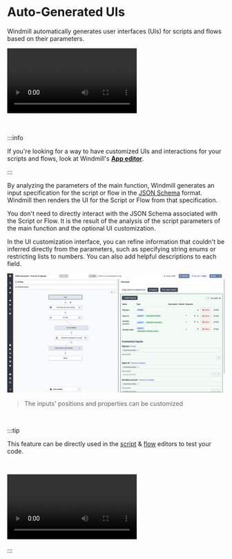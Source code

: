 # Auto-Generated UIs

Windmill automatically generates user interfaces (UIs) for scripts and flows based on their parameters.

<video
    className="border-2 rounded-xl object-cover w-full h-full"
    autoPlay
    loop
    controls
    id="main-video"
    src="/videos/auto_generated_uis.mp4"
/>

<br/>

:::info

If you're looking for a way to have customized UIs and interactions for your scripts and flows, look at Windmill's **[App editor](../../getting_started/7_apps_quickstart/index.md)**.

:::

By analyzing the parameters of the main function, Windmill generates an input specification for the script or flow in the [JSON Schema](https://json-schema.org/) format. Windmill then renders the UI for the Script or Flow from that specification.

You don't need to directly interact with the JSON Schema associated with the Script or Flow. It is the result of the analysis of the script parameters of the main function and the optional UI customization.

In the UI customization interface, you can refine information that couldn't be inferred directly from the parameters, such as specifying string enums or restricting lists to numbers. You can also add helpful descriptions to each field.

![Customize inputs](./customize_inputs.png)

> The inputs' positions and properties can be customized

<br/>

:::tip

This feature can be directly used in the [script](../../getting_started/0_scripts_quickstart/index.mdx) & [flow](../../getting_started/6_flows_quickstart/index.md) editors to test your code.

<br/>

<video
    className="border-2 rounded-xl object-cover w-full h-full"
    loop
    controls
    id="main-video"
    src="/videos/ui_from_script_editor.mp4"
/>

:::
